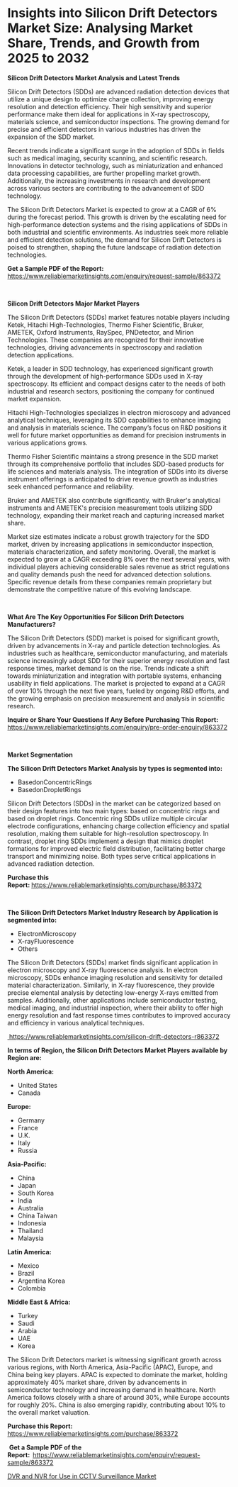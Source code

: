 <p><h1>Insights into Silicon Drift Detectors Market Size: Analysing Market Share, Trends, and Growth from 2025 to 2032</h1></p><p><strong>Silicon Drift Detectors Market Analysis and Latest Trends</strong></p>
<p><p>Silicon Drift Detectors (SDDs) are advanced radiation detection devices that utilize a unique design to optimize charge collection, improving energy resolution and detection efficiency. Their high sensitivity and superior performance make them ideal for applications in X-ray spectroscopy, materials science, and semiconductor inspections. The growing demand for precise and efficient detectors in various industries has driven the expansion of the SDD market.</p><p>Recent trends indicate a significant surge in the adoption of SDDs in fields such as medical imaging, security scanning, and scientific research. Innovations in detector technology, such as miniaturization and enhanced data processing capabilities, are further propelling market growth. Additionally, the increasing investments in research and development across various sectors are contributing to the advancement of SDD technology.</p><p>The Silicon Drift Detectors Market is expected to grow at a CAGR of 6% during the forecast period. This growth is driven by the escalating need for high-performance detection systems and the rising applications of SDDs in both industrial and scientific environments. As industries seek more reliable and efficient detection solutions, the demand for Silicon Drift Detectors is poised to strengthen, shaping the future landscape of radiation detection technologies.</p></p>
<p><strong>Get a Sample PDF of the Report:&nbsp;</strong> <a href="https://www.reliablemarketinsights.com/enquiry/request-sample/863372?utm_campaign=2650&utm_medium=2&utm_source=Github&utm_content=ia&utm_term=28022025&utm_id=silicon-drift-detectors">https://www.reliablemarketinsights.com/enquiry/request-sample/863372</a></p>
<p>&nbsp;</p>
<p><strong>Silicon Drift Detectors Major Market Players</strong></p>
<p><p>The Silicon Drift Detectors (SDDs) market features notable players including Ketek, Hitachi High-Technologies, Thermo Fisher Scientific, Bruker, AMETEK, Oxford Instruments, RaySpec, PNDetector, and Mirion Technologies. These companies are recognized for their innovative technologies, driving advancements in spectroscopy and radiation detection applications.</p><p>Ketek, a leader in SDD technology, has experienced significant growth through the development of high-performance SDDs used in X-ray spectroscopy. Its efficient and compact designs cater to the needs of both industrial and research sectors, positioning the company for continued market expansion.</p><p>Hitachi High-Technologies specializes in electron microscopy and advanced analytical techniques, leveraging its SDD capabilities to enhance imaging and analysis in materials science. The company’s focus on R&D positions it well for future market opportunities as demand for precision instruments in various applications grows.</p><p>Thermo Fisher Scientific maintains a strong presence in the SDD market through its comprehensive portfolio that includes SDD-based products for life sciences and materials analysis. The integration of SDDs into its diverse instrument offerings is anticipated to drive revenue growth as industries seek enhanced performance and reliability.</p><p>Bruker and AMETEK also contribute significantly, with Bruker's analytical instruments and AMETEK's precision measurement tools utilizing SDD technology, expanding their market reach and capturing increased market share.</p><p>Market size estimates indicate a robust growth trajectory for the SDD market, driven by increasing applications in semiconductor inspection, materials characterization, and safety monitoring. Overall, the market is expected to grow at a CAGR exceeding 8% over the next several years, with individual players achieving considerable sales revenue as strict regulations and quality demands push the need for advanced detection solutions. Specific revenue details from these companies remain proprietary but demonstrate the competitive nature of this evolving landscape.</p></p>
<p>&nbsp;</p>
<p><strong>What Are The Key Opportunities For Silicon Drift Detectors Manufacturers?</strong></p>
<p><p>The Silicon Drift Detectors (SDD) market is poised for significant growth, driven by advancements in X-ray and particle detection technologies. As industries such as healthcare, semiconductor manufacturing, and materials science increasingly adopt SDD for their superior energy resolution and fast response times, market demand is on the rise. Trends indicate a shift towards miniaturization and integration with portable systems, enhancing usability in field applications. The market is projected to expand at a CAGR of over 10% through the next five years, fueled by ongoing R&D efforts, and the growing emphasis on precision measurement and analysis in scientific research.</p></p>
<p><strong>Inquire or Share Your Questions If Any Before Purchasing This Report:</strong> <a href="https://www.reliablemarketinsights.com/enquiry/pre-order-enquiry/863372?utm_campaign=2650&utm_medium=2&utm_source=Github&utm_content=ia&utm_term=28022025&utm_id=silicon-drift-detectors">https://www.reliablemarketinsights.com/enquiry/pre-order-enquiry/863372</a></p>
<p>&nbsp;</p>
<p><strong>Market Segmentation</strong></p>
<p><strong>The Silicon Drift Detectors Market Analysis by types is segmented into:</strong></p>
<p><ul><li>BasedonConcentricRings</li><li>BasedonDropletRings</li></ul></p>
<p><p>Silicon Drift Detectors (SDDs) in the market can be categorized based on their design features into two main types: based on concentric rings and based on droplet rings. Concentric ring SDDs utilize multiple circular electrode configurations, enhancing charge collection efficiency and spatial resolution, making them suitable for high-resolution spectroscopy. In contrast, droplet ring SDDs implement a design that mimics droplet formations for improved electric field distribution, facilitating better charge transport and minimizing noise. Both types serve critical applications in advanced radiation detection.</p></p>
<p><strong>Purchase this Report:&nbsp;</strong><a href="https://www.reliablemarketinsights.com/purchase/863372?utm_campaign=2650&utm_medium=2&utm_source=Github&utm_content=ia&utm_term=28022025&utm_id=silicon-drift-detectors">https://www.reliablemarketinsights.com/purchase/863372</a></p>
<p>&nbsp;</p>
<p><strong>The Silicon Drift Detectors Market Industry Research by Application is segmented into:</strong></p>
<p><ul><li>ElectronMicroscopy</li><li>X-rayFluorescence</li><li>Others</li></ul></p>
<p><p>The Silicon Drift Detectors (SDDs) market finds significant application in electron microscopy and X-ray fluorescence analysis. In electron microscopy, SDDs enhance imaging resolution and sensitivity for detailed material characterization. Similarly, in X-ray fluorescence, they provide precise elemental analysis by detecting low-energy X-rays emitted from samples. Additionally, other applications include semiconductor testing, medical imaging, and industrial inspection, where their ability to offer high energy resolution and fast response times contributes to improved accuracy and efficiency in various analytical techniques.</p></p>
<p><a href="https://www.reliablemarketinsights.com/silicon-drift-detectors-r863372?utm_campaign=2650&utm_medium=2&utm_source=Github&utm_content=ia&utm_term=28022025&utm_id=silicon-drift-detectors">&nbsp;https://www.reliablemarketinsights.com/silicon-drift-detectors-r863372</a></p>
<p><strong>In terms of Region, the Silicon Drift Detectors Market Players available by Region are:</strong></p>
<p>
    <p> <strong> North America: </strong>
        <ul>
            <li>United States</li>
            <li>Canada</li>
        </ul>
        </p> 
    <p> <strong> Europe: </strong>
        <ul>
            <li>Germany</li>
            <li>France</li>
            <li>U.K.</li>
            <li>Italy</li>
            <li>Russia</li>
        </ul>
        </p> 
    <p> <strong> Asia-Pacific: </strong>
        <ul>
            <li>China</li>
            <li>Japan</li>
            <li>South Korea</li>
            <li>India</li>
            <li>Australia</li>
            <li>China Taiwan</li>
            <li>Indonesia</li>
            <li>Thailand</li>
            <li>Malaysia</li>
        </ul>
        </p> 
    <p> <strong> Latin America: </strong>
        <ul>
            <li>Mexico</li>
            <li>Brazil</li>
            <li>Argentina Korea</li>
            <li>Colombia</li>
        </ul>
        </p> 
    <p> <strong> Middle East & Africa: </strong>
        <ul>
            <li>Turkey</li>
            <li>Saudi</li>
            <li>Arabia</li>
            <li>UAE</li>
            <li>Korea</li>
        </ul>
    </p>
    </p>
<p><p>The Silicon Drift Detectors market is witnessing significant growth across various regions, with North America, Asia-Pacific (APAC), Europe, and China being key players. APAC is expected to dominate the market, holding approximately 40% market share, driven by advancements in semiconductor technology and increasing demand in healthcare. North America follows closely with a share of around 30%, while Europe accounts for roughly 20%. China is also emerging rapidly, contributing about 10% to the overall market valuation.</p></p>
<p><strong>Purchase this Report: </strong><a href="https://www.reliablemarketinsights.com/purchase/863372?utm_campaign=2650&utm_medium=2&utm_source=Github&utm_content=ia&utm_term=28022025&utm_id=silicon-drift-detectors">https://www.reliablemarketinsights.com/purchase/863372</a></p>
<p>&nbsp;<strong>Get a Sample PDF of the Report:&nbsp;&nbsp;</strong><a href="https://www.reliablemarketinsights.com/enquiry/request-sample/863372?utm_campaign=2650&utm_medium=2&utm_source=Github&utm_content=ia&utm_term=28022025&utm_id=silicon-drift-detectors">https://www.reliablemarketinsights.com/enquiry/request-sample/863372</a></p>
<p><strong></strong></p>
<p><p><a href="https://github.com/pllahoithana9/Market-Research-Report-List-1/blob/main/dvr-and-nvr-for-use-in-cctv-surveillance-market.md?utm_campaign=2650&utm_medium=2&utm_source=Github&utm_content=ia&utm_term=28022025&utm_id=silicon-drift-detectors">DVR and NVR for Use in CCTV Surveillance Market</a></p></p>